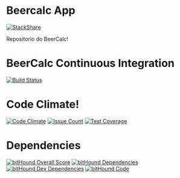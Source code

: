 # Beercalc App
[![StackShare](http://img.shields.io/badge/tech-stack-0690fa.svg?style=flat)](http://stackshare.io/WandersonAlves/beercalc-stack)

Repositorio do BeerCalc!

# BeerCalc Continuous Integration
[![Build Status](https://travis-ci.org/WandersonAlves/beercalc.svg?branch=master)](https://travis-ci.org/WandersonAlves/beercalc)

# Code Climate!
[![Code Climate](https://codeclimate.com/github/WandersonAlves/beercalc/badges/gpa.svg)](https://codeclimate.com/github/WandersonAlves/beercalc)
[![Issue Count](https://codeclimate.com/github/WandersonAlves/beercalc/badges/issue_count.svg)](https://codeclimate.com/github/WandersonAlves/beercalc)
[![Test Coverage](https://codeclimate.com/github/WandersonAlves/beercalc/badges/coverage.svg)](https://codeclimate.com/github/WandersonAlves/beercalc/coverage)

# Dependencies
[![bitHound Overall Score](https://www.bithound.io/github/WandersonAlves/beercalc/badges/score.svg)](https://www.bithound.io/github/WandersonAlves/beercalc) [![bitHound Dependencies](https://www.bithound.io/github/WandersonAlves/beercalc/badges/dependencies.svg)](https://www.bithound.io/github/WandersonAlves/beercalc/master/dependencies/npm) [![bitHound Dev Dependencies](https://www.bithound.io/github/WandersonAlves/beercalc/badges/devDependencies.svg)](https://www.bithound.io/github/WandersonAlves/beercalc/master/dependencies/npm) [![bitHound Code](https://www.bithound.io/github/WandersonAlves/beercalc/badges/code.svg)](https://www.bithound.io/github/WandersonAlves/beercalc)
